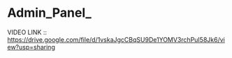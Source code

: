 # Admin_Panel_
VIDEO LINK :: https://drive.google.com/file/d/1vskaJgcCBqSU9De1YOMV3rchPuI58Jk6/view?usp=sharing

